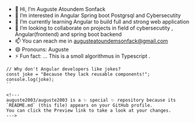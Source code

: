 - 👋 Hi, I’m Auguste Atoundem Sonfack 
- 👀 I’m interested in Angular Spring boot Postgrsql and Cybersecutity 
- 🌱 I’m currently learning Angular to build full and strong web application 
- 💞️ I’m looking to collaborate on projects in field of cybersecutity , Angular(frontend) and spring boot backend 
- 📫 You can reach me in augusteatoundemsonfack@gmail.com
- 😄 Pronouns: Auguste 
- ⚡ Fun fact: ...
This is a smoll algorithmus in Typescript .
```
// Why don't Angular developers like jokes?
const joke = "Because they lack reusable components!";
console.log(joke);
``

<!---
auguste2003/auguste2003 is a ✨ special ✨ repository because its `README.md` (this file) appears on your GitHub profile.
You can click the Preview link to take a look at your changes.
--->
